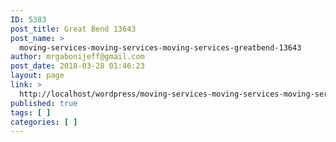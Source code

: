 ```yaml
---
ID: 5383
post_title: Great Bend 13643
post_name: >
  moving-services-moving-services-moving-services-greatbend-13643
author: mrgabonijeff@gmail.com
post_date: 2018-03-28 01:46:23
layout: page
link: >
  http://localhost/wordpress/moving-services-moving-services-moving-services-greatbend-13643/
published: true
tags: [ ]
categories: [ ]
---
```

